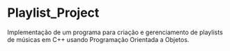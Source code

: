 # Playlist_Project
Implementação de um programa para criação e gerenciamento de playlists de músicas em C++ usando Programação Orientada a Objetos.
